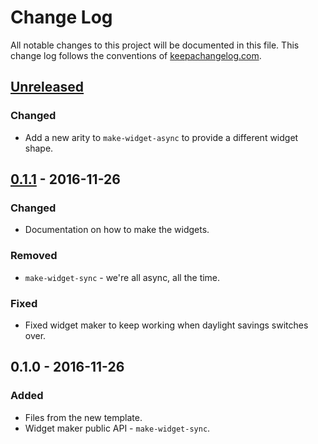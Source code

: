 # Change Log
All notable changes to this project will be documented in this file. This change log follows the conventions of [keepachangelog.com](http://keepachangelog.com/).

## [Unreleased][unreleased]
### Changed
- Add a new arity to `make-widget-async` to provide a different widget shape.

## [0.1.1] - 2016-11-26
### Changed
- Documentation on how to make the widgets.

### Removed
- `make-widget-sync` - we're all async, all the time.

### Fixed
- Fixed widget maker to keep working when daylight savings switches over.

## 0.1.0 - 2016-11-26
### Added
- Files from the new template.
- Widget maker public API - `make-widget-sync`.

[unreleased]: https://github.com/your-name/news/compare/0.1.1...HEAD
[0.1.1]: https://github.com/your-name/news/compare/0.1.0...0.1.1
